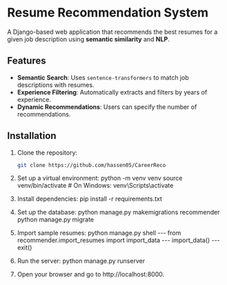# Resume Recommendation System

A Django-based web application that recommends the best resumes for a given job description using **semantic similarity** and **NLP**.

## Features
- **Semantic Search**: Uses `sentence-transformers` to match job descriptions with resumes.
- **Experience Filtering**: Automatically extracts and filters by years of experience.
- **Dynamic Recommendations**: Users can specify the number of recommendations.

## Installation

1. Clone the repository:
   ```bash
   git clone https://github.com/hassen05/CareerReco

2. Set up a virtual environment:
    python -m venv venv
    source venv/bin/activate  # On Windows: venv\Scripts\activate

3. Install dependencies:
    pip install -r requirements.txt

4. Set up the database:
    python manage.py makemigrations recommender
    python manage.py migrate
5. Import sample resumes:
    python manage.py shell
--- from recommender.import_resumes import import_data
--- import_data()
--- exit()

6. Run the server:
    python manage.py runserver
7. Open your browser and go to http://localhost:8000.